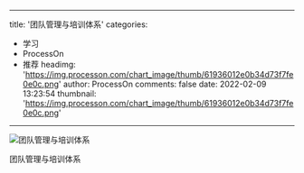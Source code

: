 
---
title: '团队管理与培训体系'
categories: 
 - 学习
 - ProcessOn
 - 推荐
headimg: 'https://img.processon.com/chart_image/thumb/61936012e0b34d73f7fe0e0c.png'
author: ProcessOn
comments: false
date: 2022-02-09 13:23:54
thumbnail: 'https://img.processon.com/chart_image/thumb/61936012e0b34d73f7fe0e0c.png'
---

<div>   
<img class="thumb" alt="团队管理与培训体系" src="https://img.processon.com/chart_image/thumb/61936012e0b34d73f7fe0e0c.png" referrerpolicy="no-referrer">
<p>团队管理与培训体系</p>  
</div>
            